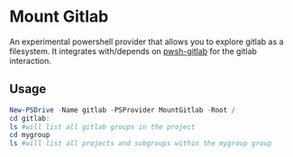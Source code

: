 # Mount Gitlab

An experimental powershell provider that allows you to explore gitlab as a filesystem.
It integrates with/depends on [pwsh-gitlab](https://github.com/chris-peterson/pwsh-gitlab) for the gitlab interaction.

## Usage

```powershell
New-PSDrive -Name gitlab -PSProvider MountGitlab -Root /
cd gitlab:
ls #will list all gitlab groups in the project
cd mygroup
ls #will list all projects and subgroups within the mygroup group
```
